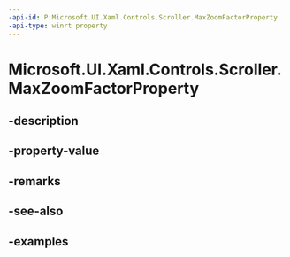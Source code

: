 ```yaml
---
-api-id: P:Microsoft.UI.Xaml.Controls.Scroller.MaxZoomFactorProperty
-api-type: winrt property
---
```


<!-- Property syntax.
public DependencyProperty MaxZoomFactorProperty { get; }
-->

# Microsoft.UI.Xaml.Controls.Scroller.MaxZoomFactorProperty

## -description

## -property-value

## -remarks

## -see-also

## -examples

